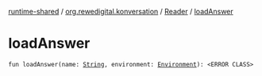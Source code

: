 [runtime-shared](../../index.md) / [org.rewedigital.konversation](../index.md) / [Reader](index.md) / [loadAnswer](./load-answer.md)

# loadAnswer

`fun loadAnswer(name: `[`String`](https://kotlinlang.org/api/latest/jvm/stdlib/kotlin/-string/index.html)`, environment: `[`Environment`](https://github.com/rewe-digital-incubator/konversation/blob/master/docs/shared/org.rewedigital.konversation/-environment/index.md)`): <ERROR CLASS>`
